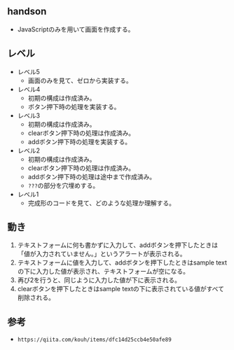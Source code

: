 ## handson
- JavaScriptのみを用いて画面を作成する。

## レベル
- レベル5
    - 画面のみを見て、ゼロから実装する。
- レベル4
    - 初期の構成は作成済み。
    - ボタン押下時の処理を実装する。
- レベル3
    - 初期の構成は作成済み。
    - clearボタン押下時の処理は作成済み。
    - addボタン押下時の処理を実装する。
- レベル2
    - 初期の構成は作成済み。
    - clearボタン押下時の処理は作成済み。
    - addボタン押下時の処理は途中まで作成済み。
    - `???`の部分を穴埋めする。
- レベル1
    - 完成形のコードを見て、どのような処理か理解する。

## 動き
1. テキストフォームに何も書かずに入力して、addボタンを押下したときは「値が入力されていません。」というアラートが表示される。
2. テキストフォームに値を入力して、addボタンを押下したときはsample textの下に入力した値が表示され、テキストフォームが空になる。
3. 再び2を行うと、同じように入力した値が下に表示される。
4. clearボタンを押下したときはsample textの下に表示されている値がすべて削除される。

## 参考
- `https://qiita.com/kouh/items/dfc14d25ccb4e50afe89`